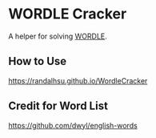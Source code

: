 # WORDLE Cracker
A helper for solving [WORDLE](https://www.powerlanguage.co.uk/wordle/).

## How to Use
https://randalhsu.github.io/WordleCracker

## Credit for Word List
https://github.com/dwyl/english-words
